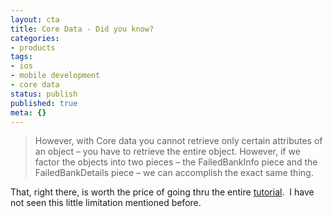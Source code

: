 ```yaml
---
layout: cta
title: Core Data - Did you know?
categories:
- products
tags:
- ios
- mobile development
- core data
status: publish
published: true
meta: {}
---
```


>However, with Core data you cannot retrieve only certain attributes of an object – you have to retrieve the entire object. However, if we factor the objects into two pieces – the FailedBankInfo piece and the FailedBankDetails piece – we can accomplish the exact same thing.




That, right there, is worth the price of going thru the entire [tutorial](https://www.raywenderlich.com/115695/getting-started-with-core-data-tutorial).  I have not seen this little limitation mentioned before.

 

